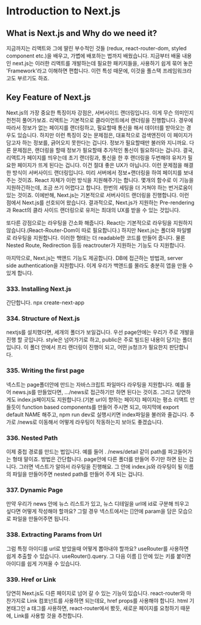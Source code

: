 # Introduction to Next.js

## What is Next.js and Why do we need it?

지금까지는 리액트와 그에 딸린 부수적인 것들 (redux, react-router-dom, styled component etc.)을 배우고,
가볍에 배포하는 법까지 배웠습니다. 지금부터 배울 내용인 next.js는 이러한 리액트를 개발하는데 필요한 패키지들을,
사용하기 쉽게 묶어 놓은 'Framework'라고 이해하면 편합니다. 이런 특성 때문에, 이것을 풀스택 프레임워크라고도 부르기도 하죠.


## Key Feature of Next.js

Next.js의 가장 중요한 특징이자 강점은, 서버사이드 랜더링입니다. 이게 무슨 의미인지 천천히 풀어가보죠.
리액트는 기본적으로 클라이언트에서 랜더링을 진행합니다. 경우에따라서 정보가 없는 페이지를 랜더링하고, 필요할때 통신을 해서
데이터를 받아오는 경우도 있습니다. 하지만 이런 특징이 갖는 문제점은, 대표적으로 검색앤진이 이 페이지가 담고자 하는 정보를,
긁어오지 못한다는 겁니다. 정보가 필요할때만 불러와 지니까요. 다른 문제점은, 랜더링을 할때 정보가 필요할때 추가적인 통신이 필요하다는 겁니다.
결국, 리액트가 페이지를 띄우는데 초기 랜더링과, 통신을 한 후 랜더링을 두번해야 유저가 필요한 페이지가 뜨게 된다는 겁니다. 이건 절대 좋은 UX가 아닙니다.
이런 문제점을 해결한 방식이 서버사이드 랜더링입니다. 미리 서버에서 정보+랜더링을 하여 페이지를 보내주는 것이죠. React 자체가 이런 방식을 지원해주기는 합니다.
몇개의 함수로 이 기능을 지원하긴하는데, 조금 쓰기 어렵다고 합니다. 한번의 세팅을 더 거쳐야 하는 번거로움이 있는 것이죠.
이에반해, Next.js는 기본적으로 서버사이드 랜더링을 진행합니다. 이런 점에서 Next.js를 선호되어 왔습니다.
결과적으로, Next.js가 지원하는 Pre-rendering과 React의 클라 사이드 랜더링으로 유저는 최대의 UX를 받을 수 있는 것입니다.


또다른 강점으로는 라우팅을 간소화 해줍니다. React는 기본적으로 라우팅을 지원하지 않습니다.(React-Router-Dom이 따로 필요합니다.)
하지만 Next.js는 폴더와 파일별로 라우팅을 지원합니다. 이러한 형태는 더 readable한 코드를 만들어 줍니다. 물론 Nested Route, Redirection 등등 reactrouter가 지원하는 기능도 다 지원합니다.

마지막으로, Next.js는 백앤드 기능도 제공합니다. DB에 접근하는 방법과, server side authentication을 지원합니다. 이게 우리가 백앤드를 몰라도 충분히 앱을 만들 수 있게 합니다.


### 333. Installing Next.js
간단합니다. npx create-next-app

### 334. Structure of Next.js

nextjs를 설치했다면, 세개의 폴더가 보일겁니다. 우선 page안에는 우리가 주로 개발을 진행 할 곳입니다. 
style은 넘어가기로 하고, public은 주로 빌드된 내용이 담기는 폴더입니다. 이 폴더 안에서 프리 랜더링이 진행이 되고, 어떤 js청크가 필요한지 판단합니다.

### 335. Writing the first page 

넥스트는 page폴더안에 만드는 자바스크립트 파일마다 라우팅을 지원합니다. 예를 들어 news.js를 만들었다면, .../news로 접근하기만 하면 된다는 것이죠.
그리고 당연하게도 index.js페이지도 지원합니다.(기본 url이 향하는 페이지) 페이지는 평소 리액트 만들듯이 function based components를 만들어 주시면 되고, 마지막에 export default NAME
해주고, npm run dev로 실행시키면 index파일을 불러와 줄겁니다. 추가로 /news로 이동해서 어떻게 라우팅이 작동하는지 보아도 좋겠습니다.

### 336. Nested Path
이제 중첩 경로를 만드는 법입니다. 예를 들어 . /news/detail 같이 path를 파고들어가는 형태 말이죠. 방법은 간단합니다. page안에 다른 폴더를 만들어 주기만 하면 된는 겁니다. 그러면 넥스트가 알아서 라우팅을 진행해요.
그 안에 index.js와 라우팅이 될 이름의 파일을 만들어주면 nested path를 만들어 주게 되는 겁니다.

### 337. Dynamic Page
만약 우리가 news 안에 뉴스 리스트가 있고, 뉴스 디테일을 url에 id로 구분해 띄우고 싶다면 어떻게 작성해야 할까요?
그럴 경우 넥스트에서는 []안에 param을 담은 모습으로 파일을 만들어주면 됩니다.

### 338. Extracting Params from Url
그럼 특정 아이디를 url로 받았을때 어떻게 뽑아내야 할까요? useRouter를 사용하면 쉽게 추출할 수 있습니다.
useRouter().query. 그 다음 이름 [] 안에 있는 키를 붙이면 아이디를 쉽게 가져올 수 있습니다.

### 339. Href or Link
당연히 Next.js도 다른 페이지로 넘어 갈 수 있는 기능이 있습니다. react-router와 마찬가지로 Link 컴포넌트를 사용하면 되는데요, href props를 사용해야 합니다.
html 기본태그인 a 태그를 사용하면, react-router에서 봤듯, 새로운 페이지를 요청하기 때문에, Link를 사용할 것을 추천합니다.


